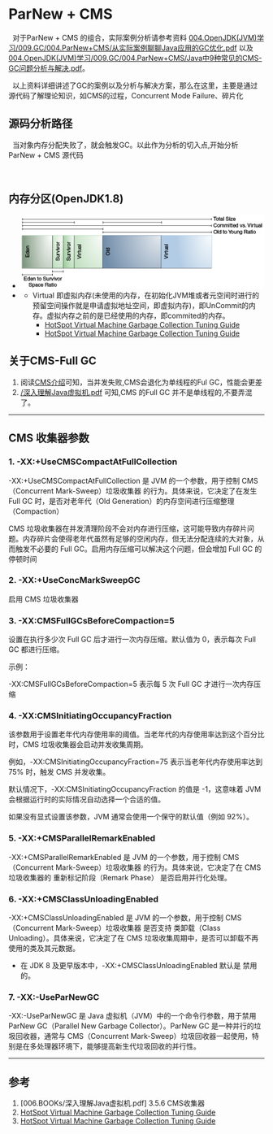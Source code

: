 # ParNew + CMS
&nbsp;&nbsp;对于ParNew + CMS 的组合，实际案例分析请参考资料 [004.OpenJDK(JVM)学习/009.GC/004.ParNew+CMS/从实际案例聊聊Java应用的GC优化.pdf](./从实际案例聊聊Java应用的GC优化.pdf) 以及 [004.OpenJDK(JVM)学习/009.GC/004.ParNew+CMS/Java中9种常见的CMS-GC问题分析与解决.pdf](./Java中9种常见的CMS-GC问题分析与解决.pdf)。

&nbsp;&nbsp;以上资料详细讲述了GC的案例以及分析与解决方案，那么在这里，主要是通过源代码了解理论知识，如CMS的过程，Concurrent Mode Failure、碎片化

## 源码分析路径
&nbsp;&nbsp;当对象内存分配失败了，就会触发GC。以此作为分析的切入点,开始分析ParNew + CMS 源代码
```c
    
```
## 内存分区(OpenJDK1.8)
- <img src = "./pics/jsgct_dt_006_prm_gn_sz_new.png"/>
- + Virtual 即虚拟内存(未使用的内存，在初始化JVM堆或者元空间时进行的预留空间操作就是申请虚拟地址空间，即虚拟内存)，即UnCommit的内存。虚拟内存之前的是已经使用的内存，即commited的内存。
    -  [HotSpot Virtual Machine Garbage Collection Tuning Guide](../HotSpot%20Virtual%20Machine%20Garbage%20Collection%20Tuning%20Guide.pdf)
    - [HotSpot Virtual Machine Garbage Collection Tuning Guide](../hotspot-virtual-machine-garbage-collection-tuning-guide.pdf)

## 关于CMS-Full GC
1. 阅读[CMS介绍](./001.CMS介绍.md)可知，当并发失败,CMS会退化为单线程的Ful GC，性能会更差
2. [/深入理解Java虚拟机.pdf](../../../006.BOOKs/深入理解Java虚拟机.pdf) 可知,CMS 的Full GC 并不是单线程的,不要弄混了。

---

## CMS 收集器参数
### 1. -XX:+UseCMSCompactAtFullCollection
-XX:+UseCMSCompactAtFullCollection 是 JVM 的一个参数，用于控制 CMS（Concurrent Mark-Sweep）垃圾收集器 的行为。具体来说，它决定了在发生 Full GC 时，是否对老年代（Old Generation）的内存空间进行压缩整理（Compaction）

CMS 垃圾收集器在并发清理阶段不会对内存进行压缩，这可能导致内存碎片问题。内存碎片会使得老年代虽然有足够的空闲内存，但无法分配连续的大对象，从而触发不必要的 Full GC。启用内存压缩可以解决这个问题，但会增加 Full GC 的停顿时间

### 2. -XX:+UseConcMarkSweepGC
启用 CMS 垃圾收集器

### 3. -XX:CMSFullGCsBeforeCompaction=5
设置在执行多少次 Full GC 后才进行一次内存压缩。默认值为 0，表示每次 Full GC 都进行压缩。

示例：

-XX:CMSFullGCsBeforeCompaction=5 表示每 5 次 Full GC 才进行一次内存压缩

### 4. -XX:CMSInitiatingOccupancyFraction
该参数用于设置老年代内存使用率的阈值。当老年代的内存使用率达到这个百分比时，CMS 垃圾收集器会启动并发收集周期。

例如，-XX:CMSInitiatingOccupancyFraction=75 表示当老年代内存使用率达到 75% 时，触发 CMS 并发收集。

默认情况下，-XX:CMSInitiatingOccupancyFraction 的值是 -1，这意味着 JVM 会根据运行时的实际情况自动选择一个合适的值。

如果没有显式设置该参数，JVM 通常会使用一个保守的默认值（例如 92%）。

### 5. -XX:+CMSParallelRemarkEnabled 
-XX:+CMSParallelRemarkEnabled 是 JVM 的一个参数，用于控制 CMS（Concurrent Mark-Sweep）垃圾收集器 的行为。具体来说，它决定了在 CMS 垃圾收集器的 重新标记阶段（Remark Phase） 是否启用并行化处理。

### 6. -XX:+CMSClassUnloadingEnabled
-XX:+CMSClassUnloadingEnabled 是 JVM 的一个参数，用于控制 CMS（Concurrent Mark-Sweep）垃圾收集器 是否支持 类卸载（Class Unloading）。具体来说，它决定了在 CMS 垃圾收集周期中，是否可以卸载不再使用的类及其元数据。
- 在 JDK 8 及更早版本中，-XX:+CMSClassUnloadingEnabled 默认是 禁用的。

### 7. -XX:-UseParNewGC 
-XX:-UseParNewGC 是 Java 虚拟机（JVM）中的一个命令行参数，用于禁用 ParNew GC（Parallel New Garbage Collector）。ParNew GC 是一种并行的垃圾回收器，通常与 CMS（Concurrent Mark-Sweep）垃圾回收器一起使用，特别是在多处理器环境下，能够提高新生代垃圾回收的并行性。

---

## 参考
1. [006.BOOKs/深入理解Java虚拟机.pdf] 3.5.6 CMS收集器
2. [HotSpot Virtual Machine Garbage Collection Tuning Guide](../HotSpot%20Virtual%20Machine%20Garbage%20Collection%20Tuning%20Guide.pdf)
3. [HotSpot Virtual Machine Garbage Collection Tuning Guide](../hotspot-virtual-machine-garbage-collection-tuning-guide.pdf)